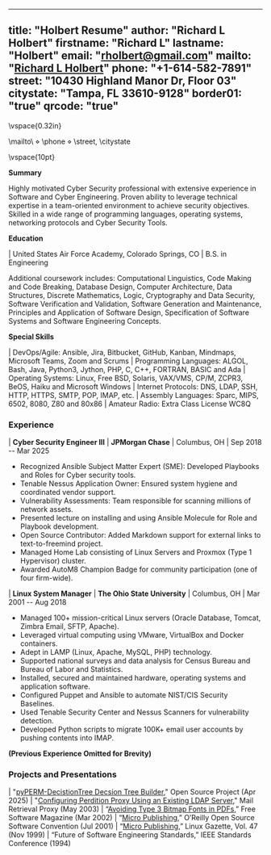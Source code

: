  ---
title: "Holbert Resume"
author: "Richard L Holbert"
firstname: "Richard L"
lastname: "Holbert"
email: "rholbert@gmail.com"
mailto: "[Richard L Holbert](rholbert@gmail.com)"
phone: "+1-614-582-7891"
street: "10430 Highland Manor Dr, Floor 03"
citystate: "Tampa, FL 33610-9128"
border01: "true"
qrcode: "true"
---

\vspace{0.32in}

\mailto\ $\diamond$ \phone$~$$\diamond$ \street\, \citystate

\vspace{10pt}

**Summary**

Highly motivated Cyber Security professional with extensive experience in Software and Cyber Engineering.
Proven ability to leverage technical expertise in a team-oriented environment to achieve security objectives.
Skilled in a wide range of programming languages, operating systems, networking protocols and Cyber Security Tools.

**Education**

| United States Air Force Academy, Colorado Springs, CO
| B.S. in Engineering

Additional coursework includes: Computational Linguistics, Code Making and Code Breaking, Database Design,
Computer Architecture, Data Structures, Discrete Mathematics, Logic, Cryptography and Data Security,
Software Verification and Validation, Software Generation and Maintenance, Principles and Application of Software
Design, Specification of Software Systems and Software Engineering Concepts.

**Special Skills**

| DevOps/Agile: Ansible, Jira, Bitbucket, GitHub, Kanban, Mindmaps, Microsoft Teams, Zoom and Scrums
| Programming Languages: ALGOL, Bash, Java, Python3, Jython, PHP, C, C++, FORTRAN, BASIC and Ada
| Operating Systems: Linux, Free BSD, Solaris, VAX/VMS, CP/M, ZCPR3, BeOS, Haiku and Microsoft Windows
| Internet Protocols: DNS, LDAP, SSH, HTTP, HTTPS, SMTP, POP, IMAP, etc.
| Assembly Languages: Sparc, MIPS, 6502, 8080, Z80 and 80x86
| Amateur Radio: Extra Class License WC8Q

### Experience

| **Cyber Security Engineer III** | **JPMorgan Chase** | Columbus, OH | Sep 2018 -- Mar 2025

* Recognized Ansible Subject Matter Expert (SME): Developed Playbooks and Roles for Cyber security tools.
* Tenable Nessus Application Owner: Ensured system hygiene and coordinated vendor support.
* Vulnerability Assessments: Team responsible for scanning millions of network assets.
* Presented lecture on installing and using Ansible Molecule for Role and Playbook development.
* Open Source Contributor: Added Markdown support for external links to text-to-freemind project.
* Managed Home Lab consisting of Linux Servers and Proxmox (Type 1 Hypervisor) cluster.
* Awarded AutoM8 Champion Badge for community participation (one of four firm-wide).

| **Linux System Manager**  |  **The Ohio State University** | Columbus, OH | Mar 2001 -- Aug 2018

* Managed 100+ mission-critical Linux servers (Oracle Database, Tomcat, Zimbra Email, SFTP, Apache).
* Leveraged virtual computing using VMware, VirtualBox and Docker containers.
* Adept in LAMP (Linux, Apache, MySQL, PHP) technology.
* Supported national surveys and data analysis for Census Bureau and Bureau of Labor and Statistics.
* Installed, secured and maintained hardware, operating systems and application software.
* Configured Puppet and Ansible to automate NIST/CIS Security Baselines.
* Used Tenable Security Center and Nessus Scanners for vulnerability detection.
* Developed Python scripts to migrate 100K+ email user accounts by pushing contents into IMAP.

**(Previous Experience Omitted for Brevity)**

### Projects and Presentations

| "[pyPERM-DecistionTree Decsion Tree Builder](https://github.com/buckeye43210/pyPERM-DecisionTree)," Open Source Project (Apr 2025)
| "[Configuring Perdition Proxy Using an Existing LDAP Server](http://horms.net/projects/perdition/docs/perdition_ldap.pdf)," Mail Retrieval Proxy (May 2003)
| “[Avoiding Type 3 Bitmap Fonts in PDFs](http://www.free-soft.org/FSM/english/issue03/rick.pdf),” Free Software Magazine (Mar 2002)
| “[Micro Publishing](http://conferences.oreillynet.com/cs/os2001/view/e_sess/1483),” O’Reilly Open Source Software Convention (Jul 2001)
| “[Micro Publishing](https://web.archive.org/web/20070209105925/http://www.linuxgazette.net/issue47/nielsen.html),” Linux Gazette, Vol. 47 (Nov 1999)
| “Future of Software Engineering Standards,” IEEE Standards Conference (1994)
